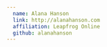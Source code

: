 ```yaml
---
  name: Alana Hanson
  link: http://alanahanson.com
  affiliation: Leapfrog Online
  github: alanahanson
---
```

